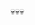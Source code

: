 💀💀💀

<!---
KnurBorzy/KnurBorzy is a ✨ special ✨ repository because its `README.md` (this file) appears on your GitHub profile.
You can click the Preview link to take a look at your changes.
--->
